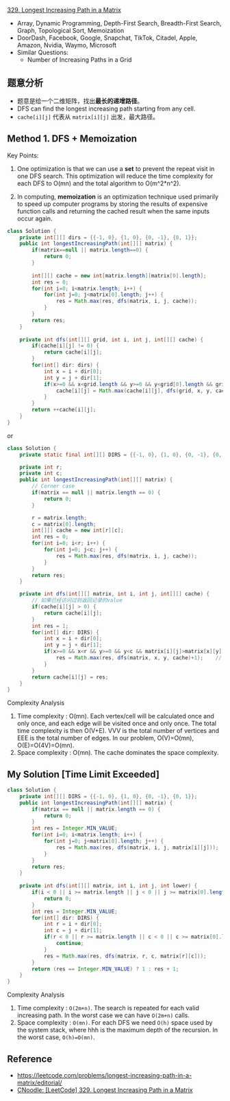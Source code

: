 [329. Longest Increasing Path in a Matrix](https://leetcode.com/problems/longest-increasing-path-in-a-matrix/)

* Array, Dynamic Programming, Depth-First Search, Breadth-First Search, Graph, Topological Sort, Memoization
* DoorDash, Facebook, Google, Snapchat, TikTok, Citadel, Apple, Amazon, Nvidia, Waymo, Microsoft
* Similar Questions:
  * Number of Increasing Paths in a Grid

## 题意分析
* 题意是给一个二维矩阵，找出**最长的递增路径**。
* DFS can find the longest increasing path starting from any cell.
* `cache[i][j]` 代表从 `matrix[i][j]` 出发，最大路径。


## Method 1. DFS + Memoization
Key Points:

1. One optimization is that we can use a **set** to prevent the repeat visit in one DFS search. This optimization will reduce the time complexity for each DFS to O(mn) and the total algorithm to O(m^2*n^2).

2. In computing, **memoization** is an optimization technique used primarily to speed up computer programs by storing the results of expensive function calls and returning the cached result when the same inputs occur again.

```java
class Solution {
    private int[][] dirs = {{-1, 0}, {1, 0}, {0, -1}, {0, 1}};
    public int longestIncreasingPath(int[][] matrix) {
        if(matrix==null || matrix.length==0) {
            return 0;
        }
        
        int[][] cache = new int[matrix.length][matrix[0].length];
        int res = 0;
        for(int i=0; i<matrix.length; i++) {
            for(int j=0; j<matrix[0].length; j++) {
                res = Math.max(res, dfs(matrix, i, j, cache));
            }
        }
        return res;
    }
    
    private int dfs(int[][] grid, int i, int j, int[][] cache) {
        if(cache[i][j] != 0) {
            return cache[i][j];
        }
        for(int[] dir: dirs) {
            int x = i + dir[0];
            int y = j + dir[1];
            if(x>=0 && x<grid.length && y>=0 && y<grid[0].length && grid[x][y]>grid[i][j]) {
                cache[i][j] = Math.max(cache[i][j], dfs(grid, x, y, cache));
            }
        }
        return ++cache[i][j];
    }
}
```

or

```java
class Solution {
    private static final int[][] DIRS = {{-1, 0}, {1, 0}, {0, -1}, {0, 1}};

    private int r;
    private int c;
    public int longestIncreasingPath(int[][] matrix) {
        // Corner case
        if(matrix == null || matrix.length == 0) {
            return 0;
        }

        r = matrix.length;
        c = matrix[0].length;
        int[][] cache = new int[r][c];
        int res = 0;
        for(int i=0; i<r; i++) {
            for(int j=0; j<c; j++) {
                res = Math.max(res, dfs(matrix, i, j, cache));
            }
        }
        return res;
    }

    private int dfs(int[][] matrix, int i, int j, int[][] cache) {
        // 如果已经访问过则返回记录的value
        if(cache[i][j] > 0) {
            return cache[i][j];
        }
        int res = 1;
        for(int[] dir: DIRS) {
            int x = i + dir[0];
            int y = j + dir[1];
            if(x>=0 && x<r && y>=0 && y<c && matrix[i][j]>matrix[x][y]) {
                res = Math.max(res, dfs(matrix, x, y, cache)+1);    // 记住路径长度要+1
            }
        }
        return cache[i][j] = res;
    }
}
```
Complexity Analysis
1. Time complexity : O(mn). Each vertex/cell will be calculated once and only once, and each edge will be visited once and only once. The total time complexity is then O(V+E). VVV is the total number of vertices and EEE is the total number of edges. In our problem, O(V)=O(mn), O(E)=O(4V)=O(mn).
2. Space complexity : O(mn). The cache dominates the space complexity.


## My Solution [Time Limit Exceeded]
```java
class Solution {
    private int[][] DIRS = {{-1, 0}, {1, 0}, {0, -1}, {0, 1}};
    public int longestIncreasingPath(int[][] matrix) {
        if(matrix == null || matrix.length == 0) {
            return 0;
        }
        int res = Integer.MIN_VALUE;
        for(int i=0; i<matrix.length; i++) {
            for(int j=0; j<matrix[0].length; j++) {
                res = Math.max(res, dfs(matrix, i, j, matrix[i][j]));
            }
        }
        return res;
    }
    
    private int dfs(int[][] matrix, int i, int j, int lower) {
        if(i < 0 || i >= matrix.length || j < 0 || j >= matrix[0].length || matrix[i][j] < lower) {
            return 0;
        }
        int res = Integer.MIN_VALUE;
        for(int[] dir: DIRS) {
            int r = i + dir[0];
            int c = j + dir[1];
            if(r < 0 || r >= matrix.length || c < 0 || c >= matrix[0].length || matrix[r][c] <= lower) {
                continue;
            }
            res = Math.max(res, dfs(matrix, r, c, matrix[r][c]));
        }
        return (res == Integer.MIN_VALUE) ? 1 : res + 1;
    }
}
```
Complexity Analysis
1. Time complexity : `O(2m+n)`. The search is repeated for each valid increasing path. In the worst case we can have `O(2m+n)` calls.
2. Space complexity : `O(mn)`. For each DFS we need `O(h)` space used by the system stack, where hhh is the maximum depth of the recursion. In the worst case, `O(h)=O(mn)`.



## Reference
* https://leetcode.com/problems/longest-increasing-path-in-a-matrix/editorial/
* [CNoodle: [LeetCode] 329. Longest Increasing Path in a Matrix](https://www.cnblogs.com/cnoodle/p/13361141.html)
